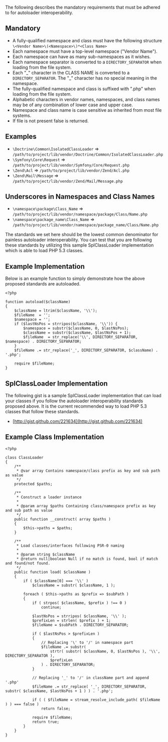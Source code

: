 The following describes the mandatory requirements that must be adhered
to for autoloader interoperability.

Mandatory
---------

* A fully-qualified namespace and class must have the following
  structure `\<Vendor Name>\(<Namespace>\)*<Class Name>`
* Each namespace must have a top-level namespace ("Vendor Name").
* Each namespace can have as many sub-namespaces as it wishes.
* Each namespace separator is converted to a `DIRECTORY_SEPARATOR` when
  loading from the file system.
* Each "\_" character in the CLASS NAME is converted to a 
  `DIRECTORY_SEPARATOR`. The "\_" character has no special meaning in the 
  namespace.
* The fully-qualified namespace and class is suffixed with ".php" when
  loading from the file system.
* Alphabetic characters in vendor names, namespaces, and class names may
  be of any combination of lower case and upper case.
* Namespace and class name is case sensitive as inherited from most
  file systems.
* If file is not present false is returned.

Examples
--------

* `\Doctrine\Common\IsolatedClassLoader` => `/path/to/project/lib/vendor/Doctrine/Common/IsolatedClassLoader.php`
* `\Symfony\Core\Request` => `/path/to/project/lib/vendor/Symfony/Core/Request.php`
* `\Zend\Acl` => `/path/to/project/lib/vendor/Zend/Acl.php`
* `\Zend\Mail\Message` => `/path/to/project/lib/vendor/Zend/Mail/Message.php`

Underscores in Namespaces and Class Names
-----------------------------------------

* `\namespace\package\Class_Name` => `/path/to/project/lib/vendor/namespace/package/Class/Name.php`
* `\namespace\package_name\Class_Name` => `/path/to/project/lib/vendor/namespace/package_name/Class/Name.php`

The standards we set here should be the lowest common denominator for
painless autoloader interoperability. You can test that you are
following these standards by utilizing this sample SplClassLoader
implementation which is able to load PHP 5.3 classes.

Example Implementation
----------------------

Below is an example function to simply demonstrate how the above
proposed standards are autoloaded.

    <?php
    
    function autoload($className)
    {
        $className = ltrim($className, '\\');
        $fileName  = '';
        $namespace = '';
        if ($lastNsPos = strripos($className, '\\')) {
            $namespace = substr($className, 0, $lastNsPos);
            $className = substr($className, $lastNsPos + 1);
            $fileName  = str_replace('\\', DIRECTORY_SEPARATOR, $namespace) . DIRECTORY_SEPARATOR;
        }
        $fileName .= str_replace('_', DIRECTORY_SEPARATOR, $className) . '.php';
    
        require $fileName;
    }

SplClassLoader Implementation
-----------------------------

The following gist is a sample SplClassLoader implementation that can
load your classes if you follow the autoloader interoperability
standards proposed above. It is the current recommended way to load PHP
5.3 classes that follow these standards.

* [http://gist.github.com/221634](http://gist.github.com/221634)

Example Class Implementation
----------------------

    <?php
    
    class ClassLoader
    {
        /**
         * @var array Contains namespace/class prefix as key and sub path as value
         */
        protected $paths;
    
        /**
         * Construct a loader instance
         *
         * @param array $paths Containing class/namespace prefix as key and sub path as value
         */
        public function __construct( array $paths )
        {
            $this->paths = $paths;
        }
    
        /**
         * Load classes/interfaces following PSR-0 naming
         *
         * @param string $className
         * @return null|boolean Null if no match is found, bool if match and found/not found.
         */
        public function load( $className )
        {
            if ( $className[0] === '\\' )
                $className = substr( $className, 1 );
    
            foreach ( $this->paths as $prefix => $subPath )
            {
                if ( strpos( $className, $prefix ) !== 0 )
                    continue;
    
                $lastNsPos = strripos( $className, '\\' );
                $prefixLen = strlen( $prefix ) + 1;
                $fileName = $subPath . DIRECTORY_SEPARATOR;
    
                if ( $lastNsPos > $prefixLen )
                {
                    // Replacing '\' to '/' in namespace part
                    $fileName .= substr(
                        strtr( substr( $className, 0, $lastNsPos ), '\\', DIRECTORY_SEPARATOR ),
                        $prefixLen
                    ) . DIRECTORY_SEPARATOR;
                }
    
                // Replacing '_' to '/' in className part and append '.php'
                $fileName .= str_replace( '_', DIRECTORY_SEPARATOR, substr( $className, $lastNsPos + 1 ) ) . '.php';
    
                if ( ( $fileName = stream_resolve_include_path( $fileName ) ) === false )
                    return false;
    
                require $fileName;
                return true;
            }
        }
    }
